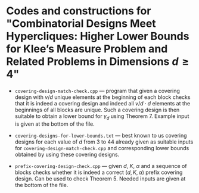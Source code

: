 # Codes and constructions for "Combinatorial Designs Meet Hypercliques: Higher Lower Bounds for Klee’s Measure Problem and Related Problems in Dimensions $d \ge 4$"

- `covering-design-match-check.cpp` — program that given a covering design with $v/d$ unique elements at the beginning of each block checks that it is indeed a covering design and indeed all $v/d \cdot d$ elements at the beginnings of all blocks are unique. Such a covering design is then suitable to obtain a lower bound for $\gamma_d$ using Theorem 7. Example input is given at the bottom of the file.

- `covering-designs-for-lower-bounds.txt` — best known to us covering designs for each value of $d$ from $3$ to $44$ already given as suitable inputs for `covering-design-match-check.cpp` and corresponding lower bounds obtained by using these covering designs.

- `prefix-covering-design-check.cpp` — given $d$, $K$, $\alpha$ and a sequence of blocks checks whether it is indeed a correct $(d, K, \alpha)$ prefix covering design. Can be used to check Theorem 5. Needed inputs are given at the bottom of the file.
